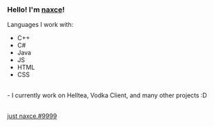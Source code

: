 ### Hello! I'm <a href="https://helltea.xyz">naxce</a>!


Languages I work with:
<ul>
    <li>C++</li>
    <li>C#</li>  
    <li>Java</li>   
    <li>JS</li>
    <li>HTML</li>
    <li>CSS</li>
</ul>
<br>
- I currently work on Helltea, Vodka Client, and many other projects :D
<br><br>

<a href="https://discord.gg">just naxce.#9999</a>
